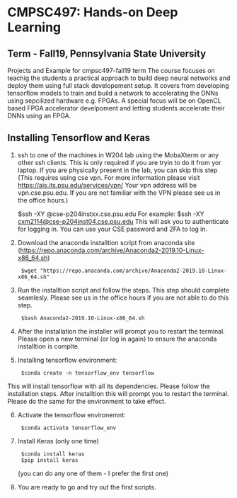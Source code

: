 # CMPSC497: Hands-on Deep Learning
## Term - Fall19, Pennsylvania State University
Projects and Example for cmpsc497-fall19 term
The course focuses on teachig the students a practical approach to build deep neural networks and deploy them using full stack developement setup. It covers from developing tensorflow models to train and build a network to accelerating the DNNs using sepcilized hardware e.g. FPGAs. A special focus will be on OpenCL based FPGA accelerator develpoment and letting students accelerate their DNNs using an FPGA. 
## Installing Tensorflow and Keras
1. ssh to one of the machines in W204 lab using the MobaXterm or any other ssh clients. This is only required if you are tryin to do it from yor laptop. If you are physically present in the lab, you can skip this step 
(This requires using cse vpn. For more information please visit https://ais.its.psu.edu/services/vpn/
Your vpn address will be vpn.cse.psu.edu. If you are not familiar with the VPN please see us in the office hours.)
    
    $ssh -XY <username>@cse-p204instxx.cse.psu.edu
For example: $ssh -XY cxm2114@cse-p204inst04.cse.psu.edu
This will ask you to authenticate for logging in. You can use your CSE password and 2FA to log in. 

2. Download the anaconda installtion script from anaconda site (https://repo.anaconda.com/archive/Anaconda2-2019.10-Linux-x86_64.sh)
        
        $wget "https://repo.anaconda.com/archive/Anaconda2-2019.10-Linux-x86_64.sh"

3. Run the installtion script and follow the steps. This step should complete seamlesly. Please see us in the office hours if you are not able to do this step. 
    
        $bash Anaconda2-2019.10-Linux-x86_64.sh

4. After the installation the installer will prompt you to restart the terminal. Please open a new terminal (or log in again) to ensure the anaconda installtion is complte. 

5. Installing tensorflow environment: 
    
        $conda create -n tensorflow_env tensorflow
        
This will install tensorflow with all its dependencies. Please follow the installation steps. After installtion this will prompt you to restart the terminal. Please do the same for the environment to take effect. 

6. Activate the tensorflow environemnt:
    
        $conda activate tensorflow_env

7. Install Keras (only one time)
        
        $conda install keras
        $pip install keras
    
    (you can do any one of them - I prefer the first one)
8. You are ready to go and try out the first scripts. 
